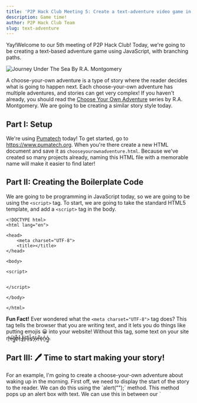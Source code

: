 ```yaml
---
title: 'P2P Hack Club Meeting 5: Create a text-adventure video game in JavaScript'
description: Game time!
author: P2P Hack Club Team
slug: text-adventure
---
```

Yay!Welcome to our 5th meeting of P2P Hack Club! Today, we're going to be creating a text-based adventure game using JavaScript, with branching paths.

![Journey Under The Sea By R.A. Montgomery](/img/cyoa002hb.jpg "Journey Under The Sea By R.A. Montgomery")

A choose-your-own adventure is a type of story where the reader decides what is going to happen next. Each choose-your-own adventure has multiple adventures, and stories can get very complex! If you haven't already, you should read the [Choose Your Own Adventure](https://en.wikipedia.org/wiki/Choose_Your_Own_Adventure) series by R.A. Montgomery. We are going to be creating a similar story style today.

## Part I: Setup

We're using [Pumatech](https://www.pumatech.org) today! To get started, go to <https://www.pumatech.org>. When you're there create a new HTML document and save it as `chooseyourownadventure.html`. Because we've created so many projects already, naming this HTML file with a memorable name will make it easier to find later!

## Part II: Creating the Boilerplate Code

We are going to be programming in JavaScript today, so we are going to be using the `<script>` tag. To start, we are going to take the standard HTML5 template, and add a `<script>` tag in the body.

```
<!DOCTYPE html>
<html lang="en">

<head>
    <meta charset="UTF-8">
    <title></title>
</head>

<body>

<script>


</script>

</body>

</html>
```

**Fun Fact!** Ever wondered what the `<meta charset="UTF-8">` tag does? This tag tells the browser that you are writing text, and it lets you do things like putting emojis 😀 into your website! Without this tag, some text on your site m̶̯̽ḯ̶̠g̸͇̎h̸̜͊t̵̗̽ ̵̞͘l̸̺̑o̵͓͝o̴͉̊k̸̲͒ ̴̥̓w̷͔̑r̵̠͌ö̴͉n̷̰̊g̴̺̊.

## Part III: 🖊️ Time to start making your story!

For an example, I'm going to create a choose-your-own adventure about waking up in the morning. First off, we need to display the start of the story to the reader. We can do this using the \`alert("");\` method. This method pops up an alert box with text. We can use this in between our \`<script>\` to start our story. Remember that after every statement in javascript, you need to include a semicolon (`;`).

```
<script>
alert("BEEP BEEP BEEP. The alarm clock is going off next to your bed.");
</script>
```

![BEEP BEEP BEEP. The alarm clock is going off next to your bed.](/img/beep-beep-beep.png "BEEP BEEP BEEP. The alarm clock is going off next to your bed.")

Yay! Now we have the start of the story. Because this is a choose-your-adventure, let's start adding choice! Let's use the \`confirm("");\` method to ask the player if they want to get out of bed. Confirm pops up a box that asks your user a yes or no question. In our story, we are going to ask if the user wants to shut off the alarm clock and get out of bed.

```
<script>
alert("BEEP BEEP BEEP. The alarm clock is going off next to your bed.");
confirm("You should probably get out of bed now, it is a school day. (Press OK if you want to get out of bed, or cancel if you stay in bed and ignore your clock.)");
</script>
```

![You should probably get out of bed now, it is a school day. (Press OK if you want to get out of bed, or cancel if you stay in bed and ignore your clock.)](/img/git-out-of-bed.png "You should probably get out of bed now, it is a school day. (Press OK if you want to get out of bed, or cancel if you stay in bed and ignore your clock.)")

Now, the player has choice! However, you might notice that clicking the buttons on the confirm box don't do anything. That is because we need to tell the program what to do when the player chooses whether to get out of bed or not!

When the user clicks a button, the `confirm("");` method is being set to \`true\` if the user clicks **OK**, and \`false\` if the user clicks **Cancel**. By using `true` and `false`, Let's get that into a variable called `userGotOutOfBed`. A variable is like a box which stores information that we can look into later.

```
<script>
alert("BEEP BEEP BEEP. The alarm clock is going off next to your bed.");
var userGotOutOfBed = confirm("You should probably get out of bed now, it is a school day. (Press OK if you want to get out of bed, or cancel if you stay in bed and ignore your clock.)");
</script>
```

**Fun Fact!** In JavaScript, when you name a variable, we have them in something called camelCase (notice the weird capitalization?). camelCase is when you use lowercase for the first word in a variable, then use Uppercase for the rest of the words in the variable. We name variables this way so that they are easier to read. `userGotOutOfBed` is way easier to read than `usergotoutofbed`.

![camelCase](/img/1200px-camelcase_new.svg.png "camelCase")

Now that userGotOutOfBed is either `true` or `false` depending on what the player chose, we are going to make an `if () {}` statement to make the program do different things based on what the player chose. An \`if\` statement tests for a certain condition, (like if something is `true` or `false`).

```
<script>
alert("BEEP BEEP BEEP. The alarm clock is going off next to your bed.");
var userGotOutOfBed = confirm("You should probably get out of bed now, it is a school day. (Press OK if you want to get out of bed, or cancel if you stay in bed and ignore your clock.)");

if(userGotOutOfBed) {    
    alert("You got out of bed, and started a wonderful day! Isn't that nice...");
} 
</script>
```

Let's break down this `if () {}` statement. First of all, there are parenthesis `()` that store the thing that the `if` is testing for. `if(userGotOutOfBed)` is asking "Is `userGotOutOfBed=true`?" If it is, it will run everything between the curly brakets `{}`. 

Now, when we click **OK**, we get a happy ending to our story where we get out of bed and start our day!

However, when you click **Cancel**, nothing is happening! This is because our code is saying "Because `userGotOutOfBed` is `false`, we are going to skip over the `if`." We want something to happen when the condition is false! Luckily, there is something called the `else` statement, that runs everything betweern its `{}` if the condition is **not** met (`userGotOutOfBed = false`). Let's try adding a story ending where the user stays in bed, and doesn't wake up to the alarm clock.

```
<script>
alert("BEEP BEEP BEEP. The alarm clock is going off next to your bed.");
var userGotOutOfBed = confirm("You should probably get out of bed now, it is a school day. (Press OK if you want to get out of bed, or cancel if you stay in bed and ignore your clock.)");

if(userGotOutOfBed) {    
    alert("You got out of bed, and started a wonderful day! Isn't that nice...");
} else {    
    alert("You chose not to get out of bed, and fall back asleep. Blissfully, you miss your math test today, and instead dream of sheep.");
}
</script>
```

Congratulations! You have your first choose your own adventure set up with multiple choices! Now, after the end of every game, let's say "THE END". To do this, we are going to put an `alert` method after the `if` statement to say our "THE END" message after every game, regardless of what path was chosen.

```
<script>
alert("BEEP BEEP BEEP. The alarm clock is going off next to your bed.");
var userGotOutOfBed = confirm("You should probably get out of bed now, it is a school day. (Press OK if you want to get out of bed, or cancel if you stay in bed and ignore your clock.)");

if(userGotOutOfBed) {    
    alert("You got out of bed, and started a wonderful day! Isn't that nice...");
} else {    
    alert("You chose not to get out of bed, and fall back asleep. Blissfully, you miss your math test today, and instead dream of sheep.");
}

alert("THE END")
</script>
```

Yay! Now feel free to tweak this story, add multiple paths using the `confirm` method, and go wild! Try making a game about a person in space, or an epic adventure! If you can't think of any ideas for your story, try thinking up alternate endings for a book or a movie! Your imagination is the limit!

## Part III: Extension

There's more! The `prompt()` method lets you ask the user for custom messages! you can implement these into your story, or use them as story elements!

```
// Asking for your player's name
var playerName = prompt("Please enter your name", "Harry Potter")
alert("Hello, " + playerName + ". How are you today?")
```

This example asks for the players name, and has a default of Harry Potter if the player doesn't decide to put their name in. Then, it uses the player name in an `alert` method to repeat their name back to them.

```
// Asking how many marbles a player wants to pick out of a jar.
var marbleCount = prompt("You come across a jar filled with marbles. You figure that nobody would mind if you take a few. How many do you want to take?", "0");


if(marbleCount >= 4) {
    alert("Wowza! You took a lot of marbles! You madlad.");
} else {
    alert("You took " + marbleCount + " marbles. That's a pretty reasonable amount, I would say.");
}
```

This example asks for the amount of marbles someone would take out of a jar, and if it is greater than or equal to 4 (`>= 4`), it tells them that they took a lot of marbles. If not, it tells them how many marbles they took.

Get creative! With the `prompt` method, you can ask the player where they would like to vacation, what they're favorite food is. Heck, you could even make something like a love calculator!

Have fun! If you have any feedback for this workshop, or the club in general, please let us know by filling out this Google Form. Thanks!

<iframe src="https://docs.google.com/forms/d/e/1FAIpQLSevvl3M8dj1GoqdcS6uL8PfwwBezNtb2GAQIzXz6yMHhqGazg/viewform?embedded=true" width="640" height="1024" frameborder="0" marginheight="0" marginwidth="0">Cargando…</iframe>
